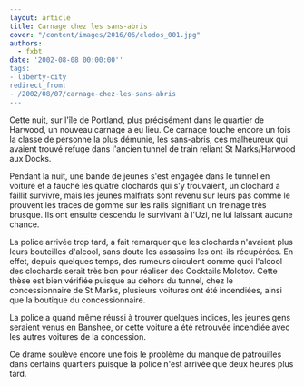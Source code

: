 ```yaml
---
layout: article
title: Carnage chez les sans-abris
cover: "/content/images/2016/06/clodos_001.jpg"
authors:
  - fxbt
date: '2002-08-08 00:00:00''
tags:
- liberty-city
redirect_from:
- /2002/08/07/carnage-chez-les-sans-abris
---
```


Cette nuit, sur l'île de Portland, plus précisément dans le quartier de Harwood, un nouveau carnage a eu lieu. Ce carnage touche encore un fois la classe de personne la plus démunie, les sans-abris, ces malheureux qui avaient trouvé refuge dans l'ancien tunnel de train reliant St Marks/Harwood aux Docks.

Pendant la nuit, une bande de jeunes s'est engagée dans le tunnel en voiture et a fauché les quatre clochards qui s'y trouvaient, un clochard a faillit survivre, mais les jeunes malfrats sont revenu sur leurs pas comme le prouvent les traces de gomme sur les rails signifiant un freinage très brusque. Ils ont ensuite descendu le survivant à l'Uzi, ne lui laissant aucune chance.

La police arrivée trop tard, a fait remarquer que les clochards n'avaient plus leurs bouteilles d'alcool, sans doute les assassins les ont-ils récupérées. En effet, depuis quelques temps, des rumeurs circulent comme quoi l'alcool des clochards serait très bon pour réaliser des Cocktails Molotov. Cette thèse est bien vérifiée puisque au dehors du tunnel, chez le concessionnaire de St Marks, plusieurs voitures ont été incendiées, ainsi que la boutique du concessionnaire.

La police a quand même réussi à trouver quelques indices, les jeunes gens seraient venus en Banshee, or cette voiture a été retrouvée incendiée avec les autres voitures de la concession.

Ce drame soulève encore une fois le problème du manque de patrouilles dans certains quartiers puisque la police n'est arrivée que deux heures plus tard.